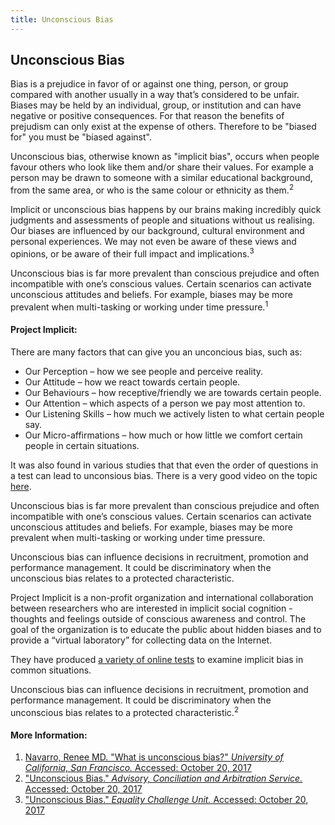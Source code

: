 ```yaml
---
title: Unconscious Bias
---
```


## Unconscious Bias

Bias is a prejudice in favor of or against one thing, person, or group compared with another usually in a way that’s considered to be unfair. Biases may be held by an individual, group, or institution and can have negative or positive consequences. For that reason the benefits of prejudism can only exist at the expense of others. Therefore to be "biased for" you must be "biased against".

Unconscious bias, otherwise known as "implicit bias", occurs when people favour others who look like them and/or share their values. For example a person may be drawn to someone with a similar educational background, from the same area, or who is the same colour or ethnicity as them.<sup>2<sup>

Implicit or unconscious bias happens by our brains making incredibly quick judgments and assessments of people and situations without us realising. Our biases are influenced by our background, cultural environment and personal experiences. We may not even be aware of these views and opinions, or be aware of their full impact and implications.<sup>3</sup>

Unconscious bias is far more prevalent than conscious prejudice and often incompatible with one’s conscious values. Certain scenarios can activate unconscious attitudes and beliefs. For example, biases may be more prevalent when multi-tasking or working under time pressure.<sup>1</sup>

#### Project Implicit:

There are many factors that can give you an unconcious bias, such as:

- Our Perception – how we see people and perceive reality.
- Our Attitude – how we react towards certain people.
- Our Behaviours – how receptive/friendly we are towards certain people.
- Our Attention – which aspects of a person we pay most attention to.
- Our Listening Skills – how much we actively listen to what certain people say.
- Our Micro-affirmations – how much or how little we comfort certain people in certain situations.

It was also found in various studies that that even the order of questions in a test can lead to unconsious bias. There is a very good video on the topic [here](https://www.youtube.com/watch?v=75g4d5sF3xI").  

Unconscious bias is far more prevalent than conscious prejudice and often incompatible with one’s conscious values. Certain scenarios can activate unconscious attitudes and beliefs. For example, biases may be more prevalent when multi-tasking or working under time pressure.  
  
Unconscious bias can influence decisions in recruitment, promotion and performance management. It could be discriminatory when the unconscious bias relates to a protected characteristic.  

Project Implicit is a non-profit organization and international collaboration between researchers who are interested in implicit social cognition - thoughts and feelings outside of conscious awareness and control. The goal of the organization is to educate the public about hidden biases and to provide a “virtual laboratory” for collecting data on the Internet.

They have produced [a variety of online tests](https://implicit.harvard.edu/implicit/selectatest.html) to examine implicit bias in common situations. 

Unconscious bias can influence decisions in recruitment, promotion and performance management. It could be discriminatory when the unconscious bias relates to a protected characteristic.<sup>2</sup>

#### More Information:
1. [Navarro, Renee MD. "What is unconscious bias?" *University of California, San Francisco.* Accessed: October 20, 2017](https://diversity.ucsf.edu/resources/unconscious-bias)
2. ["Unconscious Bias." *Advisory, Conciliation and Arbitration Service.* Accessed: October 20, 2017](http://www.acas.org.uk/index.aspx?articleid=5433)
3. ["Unconscious Bias." *Equality Challenge Unit.* Accessed: October 20, 2017](https://www.ecu.ac.uk/guidance-resources/employment-and-careers/staff-recruitment/unconscious-bias/)
